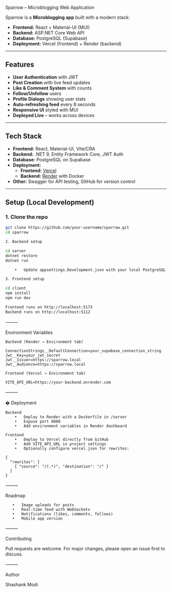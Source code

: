  Sparrow – Microblogging Web Application

Sparrow is a **Microblogging app** built with a modern stack:  
- **Frontend:** React + Material-UI (MUI)  
- **Backend:** ASP.NET Core Web API  
- **Database:** PostgreSQL (Supabase)  
- **Deployment:** Vercel (frontend) + Render (backend)

---

##  Features
- **User Authentication** with JWT  
- **Post Creation** with live feed updates  
- **Like & Comment System** with counts  
- **Follow/Unfollow** users  
- **Profile Dialogs** showing user stats  
- **Auto-refreshing feed** every 8 seconds  
- **Responsive UI** styled with MUI  
- **Deployed Live** – works across devices

---

##  Tech Stack
- **Frontend:** React, Material-UI, Vite/CRA  
- **Backend:** .NET 9, Entity Framework Core, JWT Auth  
- **Database:** PostgreSQL on Supabase  
- **Deployment:**  
  - **Frontend:** [Vercel](https://vercel.com)  
  - **Backend:** [Render](https://render.com) with Docker  
- **Other:** Swagger for API testing, GitHub for version control

---

##  Setup (Local Development)

### 1. Clone the repo
```bash
git clone https://github.com/your-username/sparrow.git
cd sparrow

2. Backend setup

cd server
dotnet restore
dotnet run

	•	Update appsettings.Development.json with your local PostgreSQL connection string.

3. Frontend setup

cd client
npm install
npm run dev

Frontend runs on http://localhost:5173
Backend runs on http://localhost:5112

```
⸻

 Environment Variables
```
Backend (Render → Environment tab)

ConnectionStrings__DefaultConnection=your_supabase_connection_string
Jwt__Key=your_jwt_secret
Jwt__Issuer=https://sparrow.local
Jwt__Audience=https://sparrow.local

Frontend (Vercel → Environment tab)

VITE_API_URL=https://your-backend.onrender.com

```
⸻

� Deployment
```
Backend
	•	Deploy to Render with a Dockerfile in /server
	•	Expose port 8080
	•	Add environment variables in Render dashboard

Frontend
	•	Deploy to Vercel directly from GitHub
	•	Add VITE_API_URL in project settings
	•	Optionally configure vercel.json for rewrites:

{
  "rewrites": [
    { "source": "/(.*)", "destination": "/" }
  ]
}

```
⸻

 Roadmap
 ```
	•	Image uploads for posts
	•	Real-time feed with WebSockets
	•	Notifications (likes, comments, follows)
	•	Mobile app version
```
⸻

 Contributing

Pull requests are welcome. For major changes, please open an issue first to discuss.

⸻

 Author

Shashank Modi
